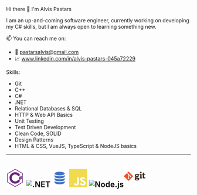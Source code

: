 Hi there 👋 I'm Alvis Pastars

 I am an up-and-coming software engineer, currently working on developing my C# skills,
 but I am always open to learning something new.

📫 You can reach me on: 
- 🔋  pastarsalvis@gmail.com 
- 📈 www.linkedin.com/in/alvis-pastars-045a72229

Skills:
- Git
- C++
- C#
- .NET
- Relational Databases & SQL
- HTTP & Web API Basics
- Unit Testing
- Test Driven Development
- Clean Code, SOLID
- Design Patterns
- HTML & CSS, VueJS, TypeScript & NodeJS basics
---
<img src="https://github.com/devicons/devicon/blob/master/icons/csharp/csharp-line.svg" alt="C#" width="50" height="50"/> <img src="https://camo.githubusercontent.com/1ebc4839f974cf0d75ac2237cf5f7fde78ac3433bb817a50ed355bcf0868e466/68747470733a2f2f63646e2e776f726c64766563746f726c6f676f2e636f6d2f6c6f676f732f646f742d6e65742d636f72652d372e737667" alt=".NET" width="50" height="50"/><img src="https://raw.githubusercontent.com/github/explore/80688e429a7d4ef2fca1e82350fe8e3517d3494d/topics/sql/sql.png" alt="SQL" width="50" height="50"/><img src="https://github.com/devicons/devicon/blob/master/icons/javascript/javascript-plain.svg" alt="JS" width="50" height="50"/>
<img src="https://camo.githubusercontent.com/01d46ef9dff07a9f1065752ec48c5870b71ce9f013741766486ab0c432787fc8/68747470733a2f2f63646e2e776f726c64766563746f726c6f676f2e636f6d2f6c6f676f732f6e6f64656a732d312e737667" alt="Node.js" width="50" height="50"/><img src="https://github.com/devicons/devicon/blob/master/icons/git/git-original-wordmark.svg" alt="Git" width="60" height="60"/>
---
